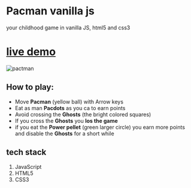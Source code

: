 # Pacman vanilla js
your childhood game in vanilla JS, html5 and css3

# [live demo](https://didier187.github.io/pacman-classic-game/)
![pactman](https://www.pixelstalk.net/wp-content/uploads/2016/05/Wallpaper-Favourites-By-Princessang2644-On-DeviantArt.jpg)
## How to play:
- Move **Pacman** (yellow ball) with Arrow keys
- Eat as man **Pacdots** as you ca to earn points
- Avoid crossing the **Ghosts** (the bright colored squares)
- If you cross the **Ghosts** you **los the game**
- if you eat the **Power pellet** (green larger circle) you earn more points and disable the **Ghosts** for a short while

## tech stack
1. JavaScript
2. HTML5
3. CSS3
